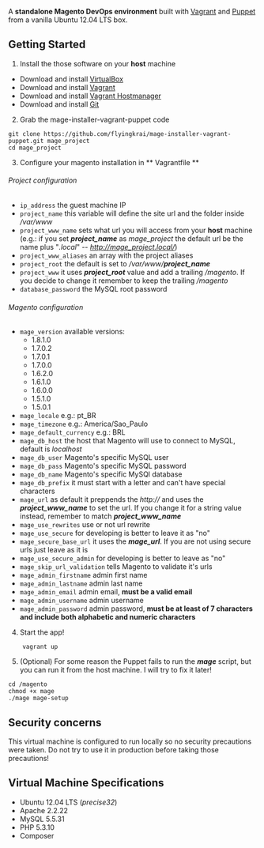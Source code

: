 A **standalone Magento DevOps environment** built with [Vagrant](http://www.vagrantup.com/) and [Puppet](http://puppetlabs.com/) from a vanilla Ubuntu 12.04 LTS box.


## Getting Started

1. Install the those software on your **host** machine
 * Download and install [VirtualBox](https://www.virtualbox.org/wiki/Downloads)
 * Download and install [Vagrant](http://www.vagrantup.com/downloads.html)
 * Download and install [Vagrant Hostmanager](https://github.com/smdahlen/vagrant-hostmanager)
 * Download and install [Git](http://git-scm.com/downloads)

2. Grab the mage-installer-vagrant-puppet code
```
git clone https://github.com/flyingkrai/mage-installer-vagrant-puppet.git mage_project
cd mage_project
```

3. Configure your magento installation in ** Vagrantfile **
 ###### Project configuration
 * `ip_address` the guest machine IP
 * `project_name` this variable will define the site url and the folder inside */var/www*
 * `project_www_name` sets what url you will access from your **host** machine (e.g.: if you set ***project_name*** as *mage_project* the default url be the name plus "*.local*" -- *http://mage_project.local/*)
 * `project_www_aliases` an array with the project aliases
 * `project_root` the default is set to */var/www/**project_name***
 * `project_www` it uses ***project_root*** value and add a trailing */magento*. If you decide to change it remember to keep the trailing */magento*
 * `database_password` the MySQL root password

 ###### Magento configuration
 * `mage_version` available versions:
    * 1.8.1.0
    * 1.7.0.2
    * 1.7.0.1
    * 1.7.0.0
    * 1.6.2.0
    * 1.6.1.0
    * 1.6.0.0
    * 1.5.1.0
    * 1.5.0.1
 * `mage_locale` e.g.: pt_BR
 * `mage_timezone` e.g.: America/Sao_Paulo
 * `mage_default_currency` e.g.: BRL
 * `mage_db_host` the host that Magento will use to connect to MySQL, default is *localhost*
 * `mage_db_user` Magento's specific MySQL user
 * `mage_db_pass` Magento's specific MySQL password
 * `mage_db_name` Magento's specific MySQl database
 * `mage_db_prefix` it must start with a letter and can't have special characters
 * `mage_url` as default it preppends the *http://* and uses the ***project_www_name*** to set the url. If you change it for a string value instead, remember to match ***project_www_name***
 * `mage_use_rewrites` use or not url rewrite
 * `mage_use_secure` for developing is better to leave it as "no"
 * `mage_secure_base_url` it uses the ***mage_url***. If you are not using secure urls just leave as it is
 * `mage_use_secure_admin` for developing is better to leave as "no"
 * `mage_skip_url_validation` tells Magento to validate it's urls
 * `mage_admin_firstname` admin first name
 * `mage_admin_lastname` admin last name
 * `mage_admin_email` admin email, **must be a valid email**
 * `mage_admin_username` admin username
 * `mage_admin_password` admin password, **must be at least of 7 characters and include both alphabetic and numeric characters**

4. Start the app!
```
    vagrant up
```

5. (Optional) For some reason the Puppet fails to run the ***mage*** script, but you can run it from the host machine. I will try to fix it later!
```
cd /magento
chmod +x mage
./mage mage-setup
```

## Security concerns

This virtual machine is configured to run locally so no security precautions were taken. Do not try to use it in production before taking those precautions!

## Virtual Machine Specifications

 * Ubuntu 12.04 LTS (*precise32*)
 * Apache 2.2.22
 * MySQL 5.5.31
 * PHP 5.3.10
 * Composer


